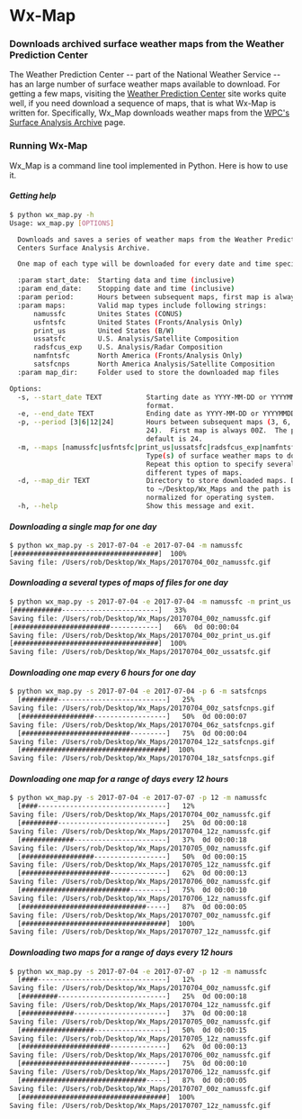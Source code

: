 # Wx-Map

### Downloads archived surface weather maps from the Weather Prediction Center

The Weather Prediction Center -- part of the National Weather Service --
has an large number of surface weather maps available to download.  For getting a few maps, visiting the [Weather Prediction Center](http://www.wpc.ncep.noaa.gov/index.shtml#page=ovw)
site works quite well, if you need download a sequence of maps, that is what Wx-Map is written for.  Specifically, Wx_Map downloads weather maps from the
[WPC's Surface Analysis Archive](http://www.wpc.ncep.noaa.gov/archives/web_pages/sfc/sfc_archive.php)
page.

### Running Wx-Map

Wx_Map is a command line tool implemented in Python.  Here is how to use it.

#### *Getting help*
  ```bash
  $ python wx_map.py -h
  Usage: wx_map.py [OPTIONS]

    Downloads and saves a series of weather maps from the Weather Prediction
    Centers Surface Analysis Archive.

    One map of each type will be downloaded for every date and time specified.

    :param start_date:  Starting data and time (inclusive)
    :param end_date:    Stopping date and time (inclusive)
    :param period:      Hours between subsequent maps, first map is always 00Z. Valid values are: 3, 6, 12, or 24.
    :param maps:        Valid map types include following strings:
        namussfc        Unites States (CONUS)
        usfntsfc        United States (Fronts/Analysis Only)
        print_us        United States (B/W)
        ussatsfc        U.S. Analysis/Satellite Composition
        radsfcus_exp    U.S. Analysis/Radar Composition
        namfntsfc       North America (Fronts/Analysis Only)
        satsfcnps       North America Analysis/Satellite Composition
    :param map_dir:     Folder used to store the downloaded map files

  Options:
    -s, --start_date TEXT           Starting date as YYYY-MM-DD or YYYYMMDD
                                    format.
    -e, --end_date TEXT             Ending date as YYYY-MM-DD or YYYYMMDD format
    -p, --period [3|6|12|24]        Hours between subsequent maps (3, 6, 12,
                                    24).  First map is always 00Z.  The period
                                    default is 24.
    -m, --maps [namussfc|usfntsfc|print_us|ussatsfc|radsfcus_exp|namfntsfc|satsfcnps]
                                    Type(s) of surface weather maps to download.
                                    Repeat this option to specify several
                                    different types of maps.
    -d, --map_dir TEXT              Directory to store downloaded maps. Defaults
                                    to ~/Desktop/Wx_Maps and the path is
                                    normalized for operating system.
    -h, --help                      Show this message and exit.
  ```

#### *Downloading a single map for one day*
  ```bash
  $ python wx_map.py -s 2017-07-04 -e 2017-07-04 -m namussfc
  [####################################]  100%
  Saving file: /Users/rob/Desktop/Wx_Maps/20170704_00z_namussfc.gif
  ```

#### *Downloading a several types of maps of files for one day*
  ```bash
  $ python wx_map.py -s 2017-07-04 -e 2017-07-04 -m namussfc -m print_us -m ussatsfc
  [############------------------------]   33%
  Saving file: /Users/rob/Desktop/Wx_Maps/20170704_00z_namussfc.gif
  [########################------------]   66%  0d 00:00:04
  Saving file: /Users/rob/Desktop/Wx_Maps/20170704_00z_print_us.gif
  [####################################]  100%
  Saving file: /Users/rob/Desktop/Wx_Maps/20170704_00z_ussatsfc.gif
  ```

#### *Downloading one map every 6 hours for one day*
  ```bash
  $ python wx_map.py -s 2017-07-04 -e 2017-07-04 -p 6 -m satsfcnps
    [#########---------------------------]   25%
  Saving file: /Users/rob/Desktop/Wx_Maps/20170704_00z_satsfcnps.gif
    [##################------------------]   50%  0d 00:00:07
  Saving file: /Users/rob/Desktop/Wx_Maps/20170704_06z_satsfcnps.gif
    [###########################---------]   75%  0d 00:00:04
  Saving file: /Users/rob/Desktop/Wx_Maps/20170704_12z_satsfcnps.gif
    [####################################]  100%
  Saving file: /Users/rob/Desktop/Wx_Maps/20170704_18z_satsfcnps.gif
  ```

#### *Downloading one map for a range of days every 12 hours*
  ```bash
  $ python wx_map.py -s 2017-07-04 -e 2017-07-07 -p 12 -m namussfc
    [####--------------------------------]   12%
  Saving file: /Users/rob/Desktop/Wx_Maps/20170704_00z_namussfc.gif
    [#########---------------------------]   25%  0d 00:00:18
  Saving file: /Users/rob/Desktop/Wx_Maps/20170704_12z_namussfc.gif
    [#############-----------------------]   37%  0d 00:00:18
  Saving file: /Users/rob/Desktop/Wx_Maps/20170705_00z_namussfc.gif
    [##################------------------]   50%  0d 00:00:15
  Saving file: /Users/rob/Desktop/Wx_Maps/20170705_12z_namussfc.gif
    [######################--------------]   62%  0d 00:00:13
  Saving file: /Users/rob/Desktop/Wx_Maps/20170706_00z_namussfc.gif
    [###########################---------]   75%  0d 00:00:10
  Saving file: /Users/rob/Desktop/Wx_Maps/20170706_12z_namussfc.gif
    [###############################-----]   87%  0d 00:00:05
  Saving file: /Users/rob/Desktop/Wx_Maps/20170707_00z_namussfc.gif
    [####################################]  100%
  Saving file: /Users/rob/Desktop/Wx_Maps/20170707_12z_namussfc.gif
  ```

#### *Downloading two maps for a range of days every 12 hours*
  ```bash
  $ python wx_map.py -s 2017-07-04 -e 2017-07-07 -p 12 -m namussfc
    [####--------------------------------]   12%
  Saving file: /Users/rob/Desktop/Wx_Maps/20170704_00z_namussfc.gif
    [#########---------------------------]   25%  0d 00:00:18
  Saving file: /Users/rob/Desktop/Wx_Maps/20170704_12z_namussfc.gif
    [#############-----------------------]   37%  0d 00:00:18
  Saving file: /Users/rob/Desktop/Wx_Maps/20170705_00z_namussfc.gif
    [##################------------------]   50%  0d 00:00:15
  Saving file: /Users/rob/Desktop/Wx_Maps/20170705_12z_namussfc.gif
    [######################--------------]   62%  0d 00:00:13
  Saving file: /Users/rob/Desktop/Wx_Maps/20170706_00z_namussfc.gif
    [###########################---------]   75%  0d 00:00:10
  Saving file: /Users/rob/Desktop/Wx_Maps/20170706_12z_namussfc.gif
    [###############################-----]   87%  0d 00:00:05
  Saving file: /Users/rob/Desktop/Wx_Maps/20170707_00z_namussfc.gif
    [####################################]  100%
  Saving file: /Users/rob/Desktop/Wx_Maps/20170707_12z_namussfc.gif
  ```
